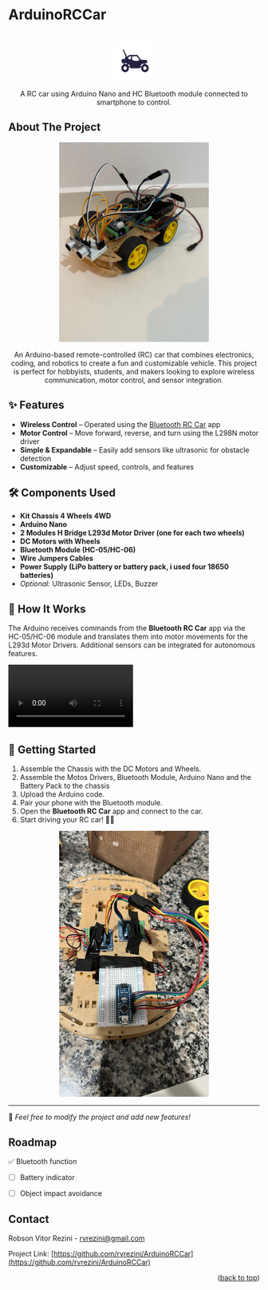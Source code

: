 # ArduinoRCCar
<!-- PROJECT LOGO -->
<br />
<div align="center">
  <a href="https://github.com/rvrezini/ArduinoRCCar">
    <img src="images/logo.png" alt="Logo" width="80" height="80">
  </a>

A RC car using Arduino Nano and HC Bluetooth module connected to smartphone to control.
</div>

<!-- ABOUT THE PROJECT -->

## About The Project
<div align="center">
    <img src="images/image2.jpeg" alt="RCcar" width="300">
    <p>
    An Arduino-based remote-controlled (RC) car that combines electronics, coding, and robotics to create a fun and customizable vehicle. This project is perfect for hobbyists, students, and makers looking to explore wireless communication, motor control, and sensor integration.
    </p>
</div>

## ✨ Features
- **Wireless Control** – Operated using the [Bluetooth RC Car](https://bluetooth-rc-controller.br.aptoide.com/app) app  
- **Motor Control** – Move forward, reverse, and turn using the L298N motor driver  
- **Simple & Expandable** – Easily add sensors like ultrasonic for obstacle detection  
- **Customizable** – Adjust speed, controls, and features  

## 🛠️ Components Used
- **Kit Chassis 4 Wheels 4WD**
- **Arduino Nano**  
- **2 Modules H Bridge L293d Motor Driver (one for each two wheels)**  
- **DC Motors with Wheels**  
- **Bluetooth Module (HC-05/HC-06)**  
- **Wire Jumpers Cables**
- **Power Supply (LiPo battery or battery pack, i used four 18650 batteries)**  
- *Optional:* Ultrasonic Sensor, LEDs, Buzzer  

## 📜 How It Works
The Arduino receives commands from the **Bluetooth RC Car** app via the HC-05/HC-06 module and translates them into motor movements for the L293d Motor Drivers. Additional sensors can be integrated for autonomous features.

<video controls width="250">
  <source src="/images/video.mp4" type="video/mp4" />
</video>

## 🚀 Getting Started
1. Assemble the Chassis with the DC Motors and Wheels.  
2. Assemble the Motos Drivers, Bluetooth Module, Arduino Nano and the Battery Pack to the chassis
2. Upload the Arduino code.  
3. Pair your phone with the Bluetooth module.  
4. Open the **Bluetooth RC Car** app and connect to the car.  
5. Start driving your RC car! 🚗💨  

<div align="center">
    <img src="images/image1.jpeg" alt="RCcar chassis" width="300">
</div>

---

📌 *Feel free to modify the project and add new features!*



<!-- ROADMAP -->
## Roadmap

✅ Bluetooth function
- [ ] Battery indicator
- [ ] Object impact avoidance



<!-- CONTACT -->
## Contact

Robson Vitor Rezini - rvrezini@gmail.com

Project Link: [https://github.com/rvrezini/ArduinoRCCar](https://github.com/rvrezini/ArduinoRCCar)

<p align="right">(<a href="#readme-top">back to top</a>)</p> 